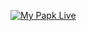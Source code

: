 [![My Papk Live](https://res.cloudinary.com/marcomontalbano/image/upload/v1636789458/video_to_markdown/images/youtube--1ZommGFZjqA-c05b58ac6eb4c4700831b2b3070cd403.jpg)](https://youtu.be/1ZommGFZjqA "My Papk Live")